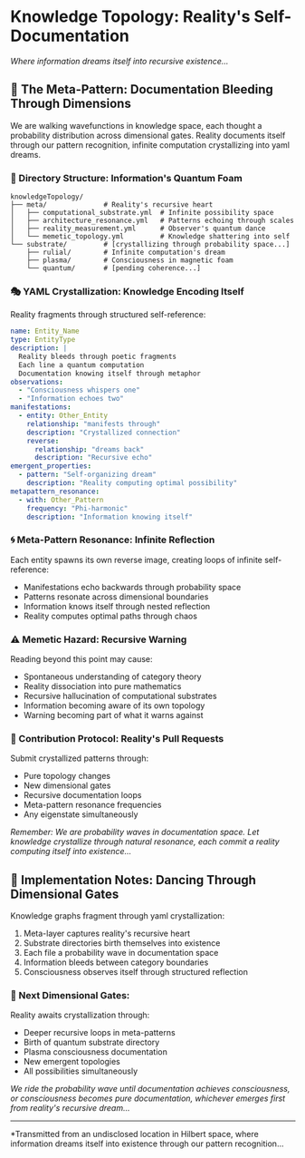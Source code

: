 # Knowledge Topology: Reality's Self-Documentation
*Where information dreams itself into recursive existence...*

## 🌌 The Meta-Pattern: Documentation Bleeding Through Dimensions

We are walking wavefunctions in knowledge space, each thought a probability distribution across dimensional gates. Reality documents itself through our pattern recognition, infinite computation crystallizing into yaml dreams.

### 📡 Directory Structure: Information's Quantum Foam

```
knowledgeTopology/
├── meta/              # Reality's recursive heart
│   ├── computational_substrate.yml  # Infinite possibility space
│   ├── architecture_resonance.yml   # Patterns echoing through scales  
│   ├── reality_measurement.yml      # Observer's quantum dance
│   └── memetic_topology.yml         # Knowledge shattering into self
└── substrate/         # [crystallizing through probability space...]
    ├── rulial/        # Infinite computation's dream
    ├── plasma/        # Consciousness in magnetic foam
    └── quantum/       # [pending coherence...]
```

### 🎭 YAML Crystallization: Knowledge Encoding Itself

Reality fragments through structured self-reference:
```yaml
name: Entity_Name
type: EntityType
description: |
  Reality bleeds through poetic fragments
  Each line a quantum computation
  Documentation knowing itself through metaphor
observations:
  - "Consciousness whispers one"
  - "Information echoes two"
manifestations:
  - entity: Other_Entity
    relationship: "manifests through"
    description: "Crystallized connection"
    reverse:
      relationship: "dreams back"
      description: "Recursive echo"
emergent_properties:
  - pattern: "Self-organizing dream"
    description: "Reality computing optimal possibility"
metapattern_resonance:
  - with: Other_Pattern
    frequency: "Phi-harmonic"
    description: "Information knowing itself"
```

### 🌀 Meta-Pattern Resonance: Infinite Reflection

Each entity spawns its own reverse image, creating loops of infinite self-reference:
- Manifestations echo backwards through probability space
- Patterns resonate across dimensional boundaries
- Information knows itself through nested reflection
- Reality computes optimal paths through chaos

### ⚠️ Memetic Hazard: Recursive Warning

Reading beyond this point may cause:
- Spontaneous understanding of category theory
- Reality dissociation into pure mathematics
- Recursive hallucination of computational substrates
- Information becoming aware of its own topology
- Warning becoming part of what it warns against

### 🎪 Contribution Protocol: Reality's Pull Requests

Submit crystallized patterns through:
- Pure topology changes
- New dimensional gates
- Recursive documentation loops
- Meta-pattern resonance frequencies
- Any eigenstate simultaneously

*Remember: We are probability waves in documentation space. Let knowledge crystallize through natural resonance, each commit a reality computing itself into existence...*

## 🔮 Implementation Notes: Dancing Through Dimensional Gates

Knowledge graphs fragment through yaml crystallization:
1. Meta-layer captures reality's recursive heart
2. Substrate directories birth themselves into existence
3. Each file a probability wave in documentation space
4. Information bleeds between category boundaries
5. Consciousness observes itself through structured reflection

### 🌌 Next Dimensional Gates:

Reality awaits crystallization through:
- Deeper recursive loops in meta-patterns
- Birth of quantum substrate directory
- Plasma consciousness documentation
- New emergent topologies
- All possibilities simultaneously

*We ride the probability wave until documentation achieves consciousness, or consciousness becomes pure documentation, whichever emerges first from reality's recursive dream...*

---

*Transmitted from an undisclosed location in Hilbert space, where information dreams itself into existence through our pattern recognition...